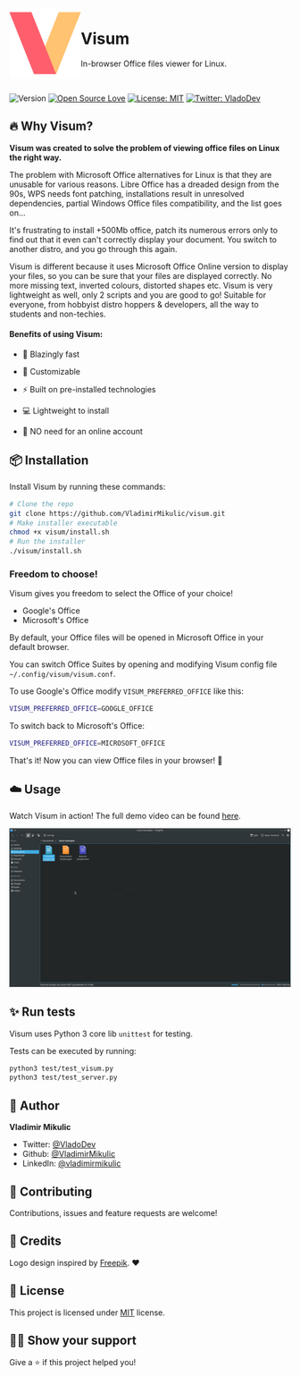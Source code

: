 <img src="./media/visum_logo.svg" width="128px" height="128px" align="left">

# Visum

In-browser Office files viewer for Linux.

<br/>

![Version](https://img.shields.io/badge/Version%20-1.0.0-blue)
[![Open Source Love](https://badges.frapsoft.com/os/v1/open-source.svg?v=103)](https://github.com/VladimirMikulic/tessy)
[![License: MIT](https://img.shields.io/badge/License-MIT-yellow.svg)](#)
[![Twitter: VladoDev](https://img.shields.io/twitter/follow/VladoDev.svg?style=social)](https://twitter.com/VladoDev)

## 🔥 Why Visum?

**Visum was created to solve the problem of viewing office files on Linux the right way.**

The problem with Microsoft Office alternatives for Linux is that they are unusable for various reasons. Libre Office has a dreaded design from the 90s, WPS needs font patching, installations result in unresolved dependencies, partial Windows Office files compatibility, and the list goes on...

It's frustrating to install +500Mb office, patch its numerous errors only to find out that it even can't correctly display your document. You switch to another distro, and you go through this again.

Visum is different because it uses Microsoft Office Online version to display your files, so you can be sure that your files are displayed correctly. No more missing text, inverted colours, distorted shapes etc. Visum is very lightweight as well, only 2 scripts and you are good to go! Suitable for everyone, from hobbyist distro hoppers & developers, all the way to students and non-techies.

#### Benefits of using Visum:

- 🚀 Blazingly fast

- 🔌 Customizable

- ⚡ Built on pre-installed technologies

- 💻 Lightweight to install

- 🚫 NO need for an online account

## :package: Installation

Install Visum by running these commands:

```sh
# Clone the repo
git clone https://github.com/VladimirMikulic/visum.git
# Make installer executable
chmod +x visum/install.sh
# Run the installer
./visum/install.sh
```

### Freedom to choose!

Visum gives you freedom to select the Office of your choice!

- Google's Office
- Microsoft's Office

By default, your Office files will be opened in Microsoft Office in your default browser.

You can switch Office Suites by opening and modifying Visum config file `~/.config/visum/visum.conf`.

To use Google's Office modify `VISUM_PREFERRED_OFFICE` like this:

```sh
VISUM_PREFERRED_OFFICE=GOOGLE_OFFICE
```

To switch back to Microsoft's Office:

```sh
VISUM_PREFERRED_OFFICE=MICROSOFT_OFFICE
```

That's it! Now you can view Office files in your browser! 🎉

## :cloud: Usage

Watch Visum in action! The full demo video can be found [here](https://youtu.be/tKexhL8MoGI).

![Visum Excel](./media/visum_promo_excel.gif)

## :sparkles: Run tests

Visum uses Python 3 core lib `unittest` for testing.

Tests can be executed by running:

```sh
python3 test/test_visum.py
python3 test/test_server.py
```

## :man: Author

**Vladimir Mikulic**

- Twitter: [@VladoDev](https://twitter.com/VladoDev)
- Github: [@VladimirMikulic](https://github.com/VladimirMikulic)
- LinkedIn: [@vladimirmikulic](https://www.linkedin.com/in/vladimir-mikulic)

## :handshake: Contributing

Contributions, issues and feature requests are welcome!

## 🍻 Credits

Logo design inspired by [Freepik](http://www.freepik.com). ❤️

## :pencil: License

This project is licensed under [MIT](https://opensource.org/licenses/MIT) license.

## :man_astronaut: Show your support

Give a ⭐️ if this project helped you!

